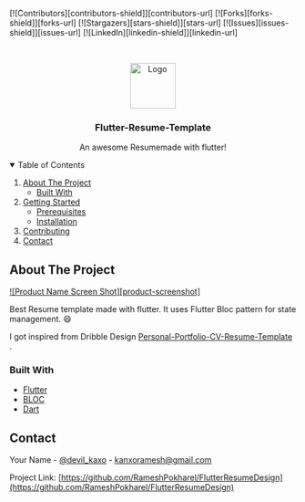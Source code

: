 
<!-- PROJECT SHIELDS -->

[![Contributors][contributors-shield]][contributors-url]
[![Forks][forks-shield]][forks-url]
[![Stargazers][stars-shield]][stars-url]
[![Issues][issues-shield]][issues-url]
[![LinkedIn][linkedin-shield]][linkedin-url]



<!-- PROJECT LOGO -->
<br />
<p align="center">
  <a href="https://github.com/othneildrew/Best-README-Template">
    <img src="images/logo.png" alt="Logo" width="80" height="80">
  </a>

  <h3 align="center">Flutter-Resume-Template</h3>

  <p align="center">
    An awesome Resumemade with flutter!
    <br />
</p>



<!-- TABLE OF CONTENTS -->
<details open="open">
  <summary>Table of Contents</summary>
  <ol>
    <li>
      <a href="#about-the-project">About The Project</a>
      <ul>
        <li><a href="#built-with">Built With</a></li>
      </ul>
    </li>
    <li>
      <a href="#getting-started">Getting Started</a>
      <ul>
        <li><a href="#prerequisites">Prerequisites</a></li>
        <li><a href="#installation">Installation</a></li>
      </ul>
    </li>
    <li><a href="#contributing">Contributing</a></li>
    <li><a href="#contact">Contact</a></li>
  </ol>
</details>



<!-- ABOUT THE PROJECT -->
## About The Project

[![Product Name Screen Shot][product-screenshot]](https://kaxoramesh.web.app)

Best Resume template made with flutter. It uses Flutter Bloc pattern for state management.
:smile:

I got inspired from Dribble Design <a href="https://dribbble.com/shots/7524299-Personal-Portfolio-CV-Resume-Template">Personal-Portfolio-CV-Resume-Template</a>
.

### Built With

* [Flutter](https://flutter.dev/)
* [BLOC](https://pub.dev/packages/flutter_bloc)
* [Dart](https://flutter.dev/)


<!-- CONTACT -->
## Contact

Your Name - [@devil_kaxo](https://twitter.com/devil_kanxo) - kanxoramesh@gmail.com

Project Link: [https://github.com/RameshPokharel/FlutterResumeDesign](https://github.com/RameshPokharel/FlutterResumeDesign)

